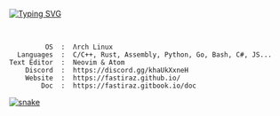 [![Typing SVG](https://readme-typing-svg.demolab.com?font=Fira+Code&pause=1000&color=76F6B0&center=true&multiline=true&width=435&lines=%24.%2Fusr%2Fbin%2Fwhoami;%E2%9E%9C+Fastiraz)](https://git.io/typing-svg)

<br>

```text
         OS  :  Λrch Linux
  Languages  :  C/C++, Rust, Assembly, Python, Go, Bash, C#, JS...
Text Editor  :  Neovim & Atom 
    Discord  :  https://discord.gg/khaUkXxneH
    Website  :  https://fastiraz.github.io/
        Doc  :  https://fastiraz.gitbook.io/doc
```

<!--```text
YAML       9 hrs 3 mins    ███████████████████▒░░░░░   77.49 %
Python     1 hr 18 mins    ██▓░░░░░░░░░░░░░░░░░░░░░░   11.19 %
Docker     54 mins         ██░░░░░░░░░░░░░░░░░░░░░░░   07.70 %
Bash       20 mins         ▓░░░░░░░░░░░░░░░░░░░░░░░░   02.93 %
Other      4 mins          ░░░░░░░░░░░░░░░░░░░░░░░░░   00.57 %
```-->

<a href="https://discord.gg/khaUkXxneH" target="_blank"><img src="https://github.com/Fastiraz/Fastiraz/blob/main/assets/github-contribution-grid-snake.svg" alt="snake"></a>

<!--<div style="text-align:center" style="width:20px;"><img src="https://github.com/Fastiraz/Fastiraz/blob/main/assets/rpi-removebg.png" /></div>-->

<!--![Fastiraz's GitHub stats](https://github-readme-stats.vercel.app/api?username=fastiraz&show_icons=true&theme=nord&border_color=bdc3c7&bg_color=DEG,141e30,243b55)-->

<!--[![Readme Card](https://github-readme-stats.vercel.app/api/pin/?username=Fastiraz&repo=Plate-Reader&theme=nord&border_color=bdc3c7&bg_color=DEG,141e30,243b55)](https://github.com/Fastiraz/Plate-Reader)

[![Top Langs](https://github-readme-stats.vercel.app/api/top-langs/?username=Fastiraz&theme=nord&border_color=bdc3c7&bg_color=DEG,141e30,243b55)](https://github.com/Fastiraz/)-->
